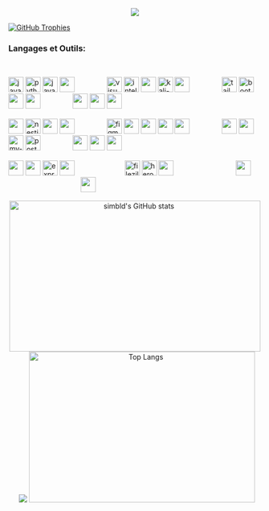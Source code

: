 <p align="center">
<img src="https://raw.githubusercontent.com/LingDong-/shan-shui-inf/master/screenshots/screen002.jpg"/p>
</p>

[![GitHub Trophies](https://github-profile-trophy.vercel.app/?username=simbld&no-frame=true&no-bg=true&theme=darkhub&row=1&column=6&margin-w=50&margin-h=50)](https://github.com/ryo-ma/github-profile-trophy)

### Langages et Outils:
<br>
<p align="left">

<img width="30" height="30" src="https://img.icons8.com/arcade/30/javascript.png" alt="javascript"/>
<img width="30" height="30" src="https://img.icons8.com/3d-fluency/30/python.png" alt="python"/> 
<img width="30" height="30" src="https://img.icons8.com/3d-fluency/30/java-coffee-cup-logo.png" alt="java-coffee-cup-logo"/>
<img width="30" height="30" src="https://img.icons8.com/external-tal-revivo-shadow-tal-revivo/30/external-typescript-an-open-source-programming-language-developed-and-maintained-by-microsoft-logo-shadow-tal-revivo.png"/>
&emsp;&emsp;&emsp;&emsp;
<img width="30" height="30" src="https://img.icons8.com/color/30/visual-studio-code-2019.png" alt="visual-studio-code-2019"/>  
<img width="30" height="30" src="https://img.icons8.com/color/30/intellij-idea.png" alt="intellij-idea"/>
<img width="30" height="30" src="https://cdn.jsdelivr.net/gh/devicons/devicon/icons/linux/linux-original.svg" />
<img width="30" height="30" src="https://img.icons8.com/color/30/kali-linux.png" alt="kali-linux"/>
<img width="30" height="30" src="https://cdn.jsdelivr.net/gh/devicons/devicon/icons/msdos/msdos-original.svg" />
&emsp;&emsp;&emsp;&emsp; 
<img width="30" height="30" src="https://img.icons8.com/fluency/30/tailwind_css.png" alt="tailwind_css"/> 
<img width="30" height="30" src="https://img.icons8.com/plasticine/30/bootstrap.png" alt="bootstrap"/> 
<img width="30" height="30" src="https://cdn.jsdelivr.net/gh/devicons/devicon/icons/sass/sass-original.svg" />
<img width="30" height="30" src="https://cdn.jsdelivr.net/gh/devicons/devicon/icons/less/less-plain-wordmark.svg" />
&emsp;&emsp;&emsp;&emsp;
<img width="30" height="30" src="https://img.icons8.com/external-tal-revivo-shadow-tal-revivo/30/external-firebase-a-googles-mobile-platform-that-helps-you-quickly-develop-high-quality-apps-logo-shadow-tal-revivo.png"/> 
<img width="30" height="30" src="https://cdn.jsdelivr.net/gh/devicons/devicon/icons/redis/redis-original.svg" />
<img width="30" height="30" src="https://cdn.jsdelivr.net/gh/devicons/devicon/icons/gatsby/gatsby-original.svg" />
      <br><br>
<img width="30" height="30" src="https://cdn.jsdelivr.net/gh/devicons/devicon/icons/nextjs/nextjs-original.svg" />
<img width="30" height="30" src="https://img.icons8.com/color/30/nestjs.png" alt="nestjs"/> 
<img width="30" height="30" src="https://img.icons8.com/external-tal-revivo-shadow-tal-revivo/30/external-react-a-javascript-library-for-building-user-interfaces-logo-shadow-tal-revivo.png"/>
<img width="30" height="30" src="https://cdn.jsdelivr.net/gh/devicons/devicon/icons/redux/redux-original.svg" />
&emsp;&emsp;&emsp;&emsp;
<img width="30" height="30" src="https://img.icons8.com/stickers/30/figma.png" alt="figma"/> 
<img width="30" height="30" src="https://cdn.jsdelivr.net/gh/devicons/devicon/icons/gimp/gimp-original.svg" />
<img width="30" height="30" src="https://cdn.jsdelivr.net/gh/devicons/devicon/icons/aftereffects/aftereffects-original.svg" />
<img width="30" height="30" src="https://cdn.jsdelivr.net/gh/devicons/devicon/icons/premierepro/premierepro-original.svg" />
<img width="30" height="30" src="https://cdn.jsdelivr.net/gh/devicons/devicon/icons/blender/blender-original.svg" />
&emsp;&emsp;&emsp;&emsp;
<img width="30" height="30" src="https://cdn.jsdelivr.net/gh/devicons/devicon/icons/graphql/graphql-plain.svg" />
<img width="30" height="30" src="https://cdn.jsdelivr.net/gh/devicons/devicon/icons/mongodb/mongodb-original.svg" />
<img width="30" height="30" src="https://img.icons8.com/color/30/my-sql.png" alt="my-sql"/> 
<img width="30" height="30" src="https://img.icons8.com/plasticine/30/postgreesql.png" alt="postgreesql"/> 
&emsp;&emsp;&emsp;&emsp;
<img width="30" height="30" src="https://cdn.jsdelivr.net/gh/devicons/devicon/icons/gulp/gulp-plain.svg" />
<img width="30" height="30" src="https://cdn.jsdelivr.net/gh/devicons/devicon/icons/webpack/webpack-original.svg" />
<img width="30" height="30" src="https://cdn.jsdelivr.net/gh/devicons/devicon@latest/icons/vitejs/vitejs-original.svg" />
      <br><br>
<img width="30" height="30" src="https://cdn.jsdelivr.net/gh/devicons/devicon/icons/bash/bash-original.svg" />
<img width="30" height="30" src="https://cdn.jsdelivr.net/gh/devicons/devicon/icons/processing/processing-original.svg" />
<img width="30" height="30" src="https://img.icons8.com/officel/30/express-js.png" alt="express-js"/> 
<img width="30" height="30" src="https://cdn.jsdelivr.net/gh/devicons/devicon/icons/spring/spring-original.svg" />
&emsp;&emsp;&emsp;&emsp; &emsp;  &emsp; 
<img width="30" height="30" src="https://img.icons8.com/color/30/filezilla.png" alt="filezilla"/>
<img width="30" height="30" src="https://img.icons8.com/color/30/heroku.png" alt="heroku"/>
<img width="30" height="30" src="https://img.icons8.com/external-tal-revivo-color-tal-revivo/80/external-docker-a-set-of-coupled-software-as-a-service-logo-color-tal-revivo.png"/> 
&emsp;&emsp;&emsp;&emsp;&emsp;&emsp;&emsp;&nbsp;&emsp; 
<img width="30" height="30" src="https://cdn.jsdelivr.net/gh/devicons/devicon/icons/jest/jest-plain.svg" />  
&emsp;&emsp;&emsp;&emsp;&emsp;&emsp;&emsp;&emsp;&emsp;&emsp;
<img width="30" height="30" src="https://cdn.jsdelivr.net/gh/devicons/devicon/icons/eslint/eslint-original.svg" />
</p>
<p align="center">
  <img width="500" height="300" src="https://github-readme-stats.vercel.app/api?username=simbld&show_icons=true&theme=radical" alt="simbld's GitHub stats" /> &nbsp;
<img src="https://raw.githubusercontent.com/TheDudeThatCode/TheDudeThatCode/master/Assets/Developer.gif" />
  <img width="450" height="300"src="https://github-readme-stats.vercel.app/api/top-langs/?username=simbld&layout=compact&theme=radical" alt="Top Langs" />
</p>
